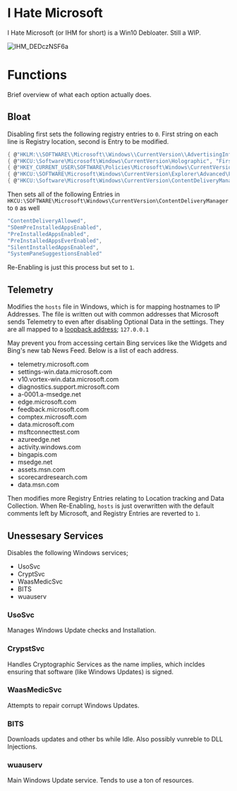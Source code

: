 # I Hate Microsoft

I Hate Microsoft (or IHM for short) is a Win10 Debloater. Still a WIP.

![IHM_DEDczNSF6a](https://github.com/user-attachments/assets/a0143e97-7fc4-4298-8580-a9d2c5b5ec95)

# Functions
Brief overview of what each option actually does.


## Bloat
Disabling first sets the following registry entries to `0`. First string on each line is Registry location, second is Entry to be modified.
```c#
{ @"HKLM:\\SOFTWARE\\Microsoft\\Windows\\CurrentVersion\\AdvertisingInfo", "Enabled"}, // Windows Feedback experience
{ @"HKCU:\Software\Microsoft\Windows\CurrentVersion\Holographic", "FirstRunSucceeded"},// Mixed reality portal uninstallable
{ @"HKEY_CURRENT_USER\SOFTWARE\Policies\Microsoft\Windows\CurrentVersion\PushNotifications", "NoTileApplicationNotification"}, // Disable live tiles
{ @"HKCU:\SOFTWARE\Microsoft\Windows\CurrentVersion\Explorer\Advanced\People", "PeopleBand" }, // People icon in Taskbar
{ @"HKCU:\Software\Microsoft\Windows\CurrentVersion\ContentDeliveryManager", "SystemPaneSuggestionsEnabled" } // Start Reccomendations
```
Then sets all of the following Entries in `HKCU:\SOFTWARE\Microsoft\Windows\CurrentVersion\ContentDeliveryManager` to `0` as well
```c#
"ContentDeliveryAllowed",
"SOemPreInstalledAppsEnabled",
"PreInstalledAppsEnabled",
"PreInstalledAppsEverEnabled",
"SilentInstalledAppsEnabled",
"SystemPaneSuggestionsEnabled"
```

Re-Enabling is just this process but set to `1`.

## Telemetry

Modifies the `hosts` file in Windows, which is for mapping hostnames to IP Addresses. The file is written out with common addresses that Microsoft sends Telemetry to even after disabling Optional Data in the settings. They are all mapped to a [loopback address](https://nordvpn.com/cybersecurity/glossary/loopback-address); `127.0.0.1`

May prevent you from accessing certain Bing services like the Widgets and Bing's new tab News Feed. Below is a list of each address.


- telemetry.microsoft.com
- settings-win.data.microsoft.com
- v10.vortex-win.data.microsoft.com
- diagnostics.support.microsoft.com
- a-0001.a-msedge.net
- edge.microsoft.com
- feedback.microsoft.com
- comptex.microsoft.com
- data.microsoft.com
- msftconnecttest.com
- azureedge.net
- activity.windows.com
- bingapis.com
- msedge.net
- assets.msn.com
- scorecardresearch.com
- data.msn.com

Then modifies more Registry Entries relating to Location tracking and Data Collection. When Re-Enabling, `hosts` is just overwritten with the default comments left by Microsoft, and Registry Entries are reverted to `1`.

## Unessesary Services
Disables the following Windows services;

- UsoSvc
- CryptSvc
- WaasMedicSvc
- BITS
- wuauserv

### UsoSvc
Manages Windows Update checks and Installation.

### CrypstSvc
Handles Cryptographic Services as the name implies, which incldes ensuring that software (like Windows Updates) is signed.

### WaasMedicSvc
Attempts to repair corrupt Windows Updates.

### BITS
Downloads updates and other bs while Idle. Also possibly vunreble to DLL Injections.

### wuauserv
Main Windows Update service. Tends to use a ton of resources.
